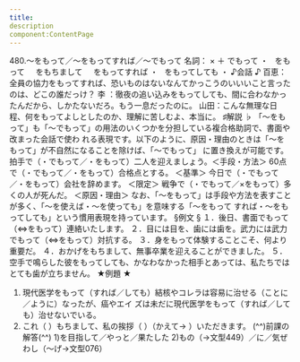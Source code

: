 ```yaml
---
title:
description
component:ContentPage
---
```



480.～をもって／～をもってすれば／～でもって
名詞： × ＋ でもって ・
  をもって  
  をもちまして  
  をもってすれば ・
  をもってしても ・
♪会話 ♪
百恵：全員の協力をもってすれば、恐いものはないなんてかっこうのいいいこと言ったのは、どこの誰だっけ？ 李 ：徹夜の追い込みをもってしても、間に合わなかったんだから、しかたないだろ。もう一息だったのに。 山田：こんな無理な日程、何をもってよしとしたのか、理解に苦しむよ、本当に。
♯解説 ♭
「～をもって」も「～でもって」の用法のいくつかを分担している複合格助詞で、書面や改まった会話で使わ れる表現です。以下のように、原因・理由のときは「～をもって」が不自然になることを除けば、「～でもって」 に置き換えが可能です。
拍手で（・でもって／・をもって）二人を迎えましょう。＜手段・方法＞
60点で（・でもって／・をもって）合格点とする。 ＜基準＞ 今日で（・でもって／・をもって）会社を辞めます。 ＜限定＞ 戦争で（・でもって／×をもって）多くの人が死んだ。 ＜原因・理由＞ なお、「～をもって」は手段や方法を表すことが多く、「～を使えば・～を使っても」を意味する「～をもって
すれば・～をもってしても」という慣用表現を持っています。
§例文 §
１．後日、書面でもって（⇔をもって）連絡いたします。
２．目には目を、歯には歯を。武力には武力でもって（⇔をもって）対抗する。
３．身をもって体験することこそ、何より重要だ。
４．おかげをもちまして、無事卒業を迎えることができました。
５．空手で鳴らした彼をもってしても、かなわなかった相手とあっては、私たちではとても歯が立ちません。
★例題 ★
1) 現代医学をもって（すれば／しても）結核やコレラは容易に治せる（ことに／ように）なったが、癌やエイ
ズは未だに現代医学をもって（すれば／しても）治せないでいる。  
2) これ（ ）もちまして、私の挨拶（ ）（かえて→ ）いただきます。
(^^)前課の解答(^^)
1)を目指して／やっと／果たした
2)もの（→文型449）／に／気ぜわし（～げ→文型076）
